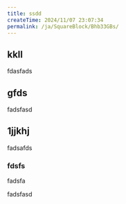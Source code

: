 ```yaml
---
title: ssdd
createTime: 2024/11/07 23:07:34
permalink: /ja/SquareBlock/Bhb33GBs/
---
```


## kkll
fdasfads

## gfds
fadsfasd

## 1jjkhj
fadsafds

### fdsfs 
fadsfa


fadsfasd
